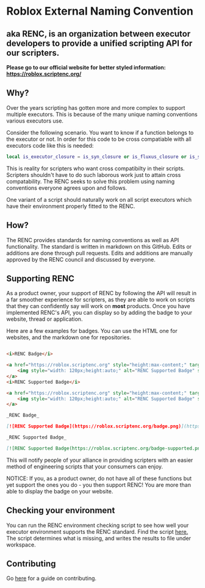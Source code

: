 # Roblox External Naming Convention
aka RENC, is an organization between executor developers to provide a unified scripting API for our scripters.
---   
**Please go to our official website for better styled information: https://roblox.scriptenc.org/**

## Why?
Over the years scripting has gotten more and more complex to support multiple executors. This is because of the many unique naming conventions various executors use.

Consider the following scenario. You want to know if a function belongs to the executor or not. In order for this code to be cross compatiable with all executors code like this is needed:
```lua
local is_executor_closure = is_syn_closure or is_fluxus_closure or is_sentinel_closure or is_krnl_closure or is_proto_closure or is_calamari_closure or is_electron_closure or is_elysian_closure
```
This is reality for scripters who want cross compatibilty in their scripts. Scripters shouldn't have to do such laborous work just to attain cross compatability. The RENC seeks to solve this problem using naming conventions everyone agrees upon and follows.

One variant of a script should naturally work on all script executors which have their environment properly fitted to the RENC. 

## How?
The RENC provides standards for naming conventions as well as API functionality. The standard is written in markdown on this GitHub. Edits or additions are done through pull requests. Edits and additions are manually approved by the RENC council and discussed by everyone.

## Supporting RENC
As a product owner, your support of RENC by following the API will result in a far smoother experience for scripters, as they are able to work on scripts that they can confidently say will work on **most** products. Once you have implemented RENC's API, you can display so by adding the badge to your website, thread or application.

Here are a few examples for badges. You can use the HTML one for websites, and the markdown one for repositories.
```html

<i>RENC Badge</i>

<a href="https://roblox.scriptenc.org" style="height:max-content;" target="_blank">
    <img style="width: 120px;height:auto;" alt="RENC Supported Badge" src="https://roblox.scriptenc.org/badge.png"/>
</a>
<i>RENC Supported Badge</i>

<a href="https://roblox.scriptenc.org" style="height:max-content;" target="_blank">
    <img style="width: 120px;height:auto;" alt="RENC Supported Badge" src="https://roblox.scriptenc.org/badge-supported.png"/>
</a>
```   
```md
_RENC Badge_

[![RENC Supported Badge](https://roblox.scriptenc.org/badge.png)](https://roblox.scriptenc.org)

_RENC Supported Badge_

[![RENC Supported Badge(https://roblox.scriptenc.org/badge-supported.png)](https://roblox.scriptenc.org)
```

This will notify people of your alliance in providing scripters with an easier method of engineering scripts that your consumers can enjoy.

NOTICE: If you, as a product owner, do not have all of these functions but yet support the ones you do - you then support RENC! You are more than able to display the badge on your website.

## Checking your environment

You can run the RENC environment checking script to see how well your executor environment supports the RENC standard. Find the script [here.](RENCCheckEnv.lua) The script determines what is missing, and writes the results to file under workspace.

## Contributing
Go [here](CONTRIBUTING.md) for a guide on contributing.